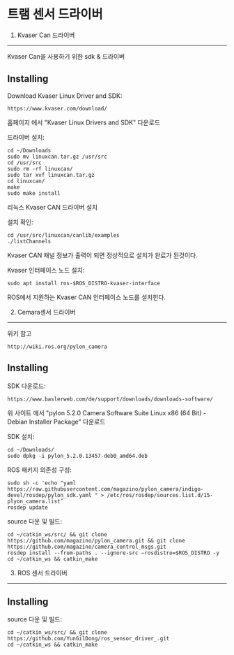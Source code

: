 트램 센서 드라이버
===================================

1. Kvaser Can 드라이버
-----------------------------------
Kvaser Can을 사용하기 위한 sdk & 드라이버

 Installing
-----------------------------------

Download Kvaser Linux Driver and SDK:

    https://www.kvaser.com/download/

홈페이지 에서 "Kvaser Linux Drivers and SDK" 다운로드

드라이버 설치:

    cd ~/Downloads
    sudo mv linuxcan.tar.gz /usr/src
    cd /usr/src
    sudo rm -rf linuxcan/
    sudo tar xvf linuxcan.tar.gz
    cd linuxcan/
    make
    sudo make install

리눅스 Kvaser CAN 드라이버 설치

설치 확인:

    cd /usr/src/linuxcan/canlib/examples
    ./listChannels    

Kvaser CAN 채널 정보가 출력이 되면 정상적으로 설치가 완료가 된것이다.


Kvaser 인터페이스 노드 설치:    

    sudo apt install ros-$ROS_DISTRO-kvaser-interface

ROS에서 지원하는 Kvaser CAN 인터페이스 노드를 설치힌다.


2. Cemara센서 드라이버
-----------------------------------
위키 참고

    http://wiki.ros.org/pylon_camera

 Installing
-----------------------------------

SDK 다운로드:

    https://www.baslerweb.com/de/support/downloads/downloads-software/    

위 사이트 에서 "pylon 5.2.0 Camera Software Suite Linux x86 (64 Bit) - Debian Installer Package" 다운로드

SDK 설치:

    cd ~/Downloads/
    sudo dpkg -i pylon_5.2.0.13457-deb0_amd64.deb

ROS 패키지 의존성 구성:

    sudo sh -c 'echo "yaml https://raw.githubusercontent.com/magazino/pylon_camera/indigo-devel/rosdep/pylon_sdk.yaml " > /etc/ros/rosdep/sources.list.d/15-plyon_camera.list’
    rosdep update


source 다운 및 빌드:    

    cd ~/catkin_ws/src/ && git clone https://github.com/magazino/pylon_camera.git && git clone https://github.com/magazino/camera_control_msgs.git
    rosdep install --from-paths . --ignore-src —rosdistro=$ROS_DISTRO -y
    cd ~/catkin_ws && catkin_make


3. ROS 센서 드라이버
-----------------------------------

 Installing
-----------------------------------

source 다운 및 빌드:    

    cd ~/catkin_ws/src/ && git clone https://github.com/YunGilDong/ros_sensor_driver_.git    
    cd ~/catkin_ws && catkin_make